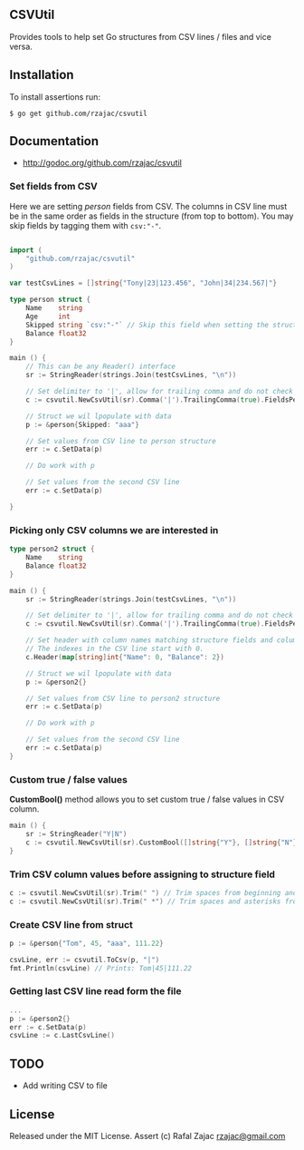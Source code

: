 ## CSVUtil

Provides tools to help set Go structures from CSV lines / files and vice versa.

## Installation

To install assertions run:

    $ go get github.com/rzajac/csvutil

## Documentation

* http://godoc.org/github.com/rzajac/csvutil

### Set fields from CSV

Here we are setting _person_ fields from CSV. The columns in CSV line must be in the same order as fields in the structure (from top to bottom). You may skip fields by tagging them with `csv:"-"`.

```go

import (
	"github.com/rzajac/csvutil"
)

var testCsvLines = []string{"Tony|23|123.456", "John|34|234.567|"}

type person struct {
	Name    string
	Age     int
	Skipped string `csv:"-"` // Skip this field when setting the structure
	Balance float32
}

main () {
	// This can be any Reader() interface
	sr := StringReader(strings.Join(testCsvLines, "\n"))

	// Set delimiter to '|', allow for trailing comma and do not check fields per CSV record
	c := csvutil.NewCsvUtil(sr).Comma('|').TrailingComma(true).FieldsPerRecord(-1)

	// Struct we wil lpopulate with data
	p := &person{Skipped: "aaa"}

	// Set values from CSV line to person structure
	err := c.SetData(p)

	// Do work with p

	// Set values from the second CSV line
	err := c.SetData(p)

}
```

### Picking only CSV columns we are interested in

```go
type person2 struct {
	Name    string
	Balance float32
}

main () {
	sr := StringReader(strings.Join(testCsvLines, "\n"))

	// Set delimiter to '|', allow for trailing comma and do not check fields per CSV record
	c := csvutil.NewCsvUtil(sr).Comma('|').TrailingComma(true).FieldsPerRecord(-1)

	// Set header with column names matching structure fields and column indexes on the CSV line.
	// The indexes in the CSV line start with 0.
	c.Header(map[string]int{"Name": 0, "Balance": 2})

	// Struct we wil lpopulate with data
	p := &person2{}

	// Set values from CSV line to person2 structure
	err := c.SetData(p)

	// Do work with p

	// Set values from the second CSV line
	err := c.SetData(p)
}

```

### Custom true / false values

**CustomBool()** method allows you to set custom true / false values in CSV column.

```go
main () {
	sr := StringReader("Y|N")
	c := csvutil.NewCsvUtil(sr).CustomBool([]string{"Y"}, []string{"N"})
}
```

### Trim CSV column values before assigning to structure field

```go
c := csvutil.NewCsvUtil(sr).Trim(" ") // Trim spaces from beginning and the end of volumn value
c := csvutil.NewCsvUtil(sr).Trim(" *") // Trim spaces and asterisks from beginning and the end of volumn value
```

### Create CSV line from struct

```go
p := &person{"Tom", 45, "aaa", 111.22}

csvLine, err := csvutil.ToCsv(p, "|")
fmt.Println(csvLine) // Prints: Tom|45|111.22
```

### Getting last CSV line read form the file

```go
...
p := &person2{}
err := c.SetData(p)
csvLine := c.LastCsvLine()
```

## TODO

* Add writing CSV to file

## License

Released under the MIT License.
Assert (c) Rafal Zajac <rzajac@gmail.com>